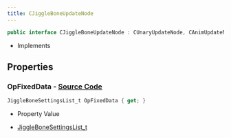 ```yaml
---
title: CJiggleBoneUpdateNode
---
```


```csharp
public interface CJiggleBoneUpdateNode : CUnaryUpdateNode, CAnimUpdateNodeBase, ISchemaClass<CAnimUpdateNodeBase>, ISchemaClass<CUnaryUpdateNode>, ISchemaClass<CJiggleBoneUpdateNode>, ISchemaField, ISchemaClass, INativeHandle
```

- Implements

## Properties

### **OpFixedData** - [Source Code](https://github.com/swiftly-solution/swiftlys2/blob/main/managed/src/SwiftlyS2.Generated/Schemas/Interfaces/CJiggleBoneUpdateNode.cs#L16)

```csharp
JiggleBoneSettingsList_t OpFixedData { get; }
```

- Property Value

- [JiggleBoneSettingsList_t](/docs/api/shared/schemadefinitions/jigglebonesettingslist_t)

